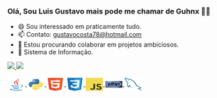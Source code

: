 ### Olá, Sou Luis Gustavo mais pode me chamar de Guhnx 👋😀

- 😄 Sou interessado em praticamente tudo.
- 📫 Contato: gustavocosta78@hotmail.com
- 💞️ Estou procurando colaborar em projetos ambiciosos.
- 📘 Sistema de Informação.

 <div>
  <a href="https://github.com/guhnx">
  <img height="180em" src="https://github-readme-stats.vercel.app/api?username=guhnx&show_icons=true&theme=tokyonight&include_all_commits=true&count_private=true"/>
  <img height="180em" src="https://github-readme-stats.vercel.app/api/top-langs/?username=guhnx&layout=compact&langs_count=7&theme=tokyonight"/>
</div>
  

<div style="display: inline_block"><br>
  <i class="devicon-java-plain-wordmark"></i>
  <img align="center" alt="Guhnx-Java" height="30" width="40" src="https://raw.githubusercontent.com/devicons/devicon/master/icons/java/java-original.svg">
  <img align="center" alt="Guhnx-Python" height="30" width="40" src="https://github.com/devicons/devicon/raw/master/icons/python/python-original.svg">
  <img align="center" alt="Guhnx-HTML" height="30" width="40" src="https://github.com/devicons/devicon/raw/master/icons/html5/html5-original.svg">
  <img align="center" alt="Guhnx-CSS" height="30" width="40" src="https://raw.githubusercontent.com/devicons/devicon/master/icons/css3/css3-original.svg">
  <img align="center" alt="Guhnx-JS" height="30" width="40" src="https://github.com/devicons/devicon/raw/master/icons/javascript/javascript-original.svg">
  <img align="center" alt="Guhnx-PHP" height="30" width="40" src="https://raw.githubusercontent.com/devicons/devicon/master/icons/php/php-original.svg">
  <img align="center" alt="Guhnx-MySQL" height="30" width="40" src="https://github.com/devicons/devicon/raw/master/icons/mysql/mysql-original.svg">
</div>
